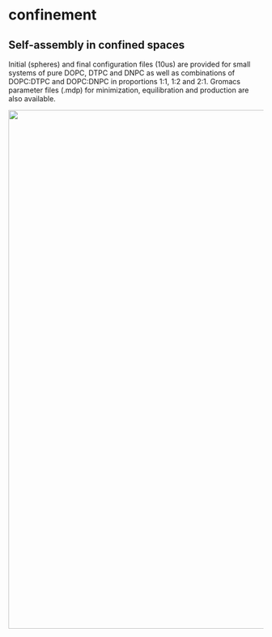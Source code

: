 # confinement
## Self-assembly in confined spaces

Initial (spheres) and final configuration files (10us) are provided for small systems of pure DOPC, DTPC and DNPC as well as combinations of DOPC:DTPC and DOPC:DNPC in proportions 1:1, 1:2 and 2:1. Gromacs parameter files (.mdp) for minimization, equilibration and production are also available.

<img src="https://github.com/user-attachments/assets/021ba2c4-fd22-4cac-acd4-c13d67dc2efa" width="1024"/>

